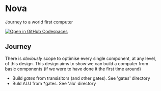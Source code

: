 # Nova
Journey to a world first computer

[![Open in GitHub Codespaces](https://github.com/codespaces/badge.svg)](https://codespaces.new/ddlindeque/Nova?quickstart=1)

## Journey

There is *obviously* scope to optimise every single component, at any level, of this design. This design aims to show we can build a computer from basic components (if we were to have done it the first time around)

* Build *gates* from transisitors (and other gates). See 'gates' directory
* Buld ALU from *gates. See 'alu' directory